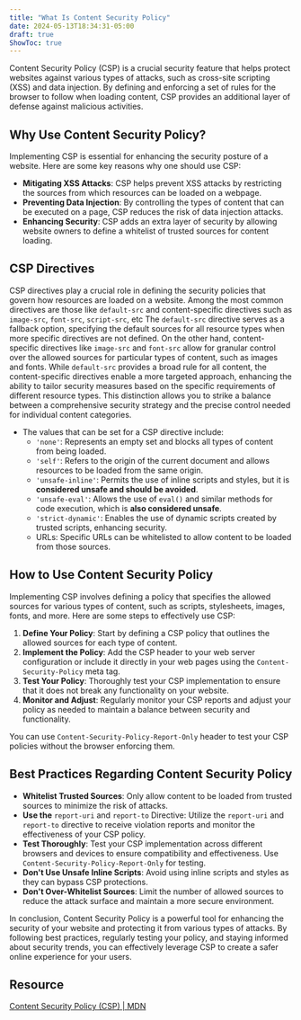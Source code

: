 ```yaml
---
title: "What Is Content Security Policy"
date: 2024-05-13T18:34:31-05:00
draft: true
ShowToc: true
---
```


Content Security Policy (CSP) is a crucial security feature that helps protect websites against various types of attacks, such as cross-site scripting (XSS) and data injection. By defining and enforcing a set of rules for the browser to follow when loading content, CSP provides an additional layer of defense against malicious activities.

## Why Use Content Security Policy?

Implementing CSP is essential for enhancing the security posture of a website. Here are some key reasons why one should use CSP:

- **Mitigating XSS Attacks**: CSP helps prevent XSS attacks by restricting the sources from which resources can be loaded on a webpage.
- **Preventing Data Injection**: By controlling the types of content that can be executed on a page, CSP reduces the risk of data injection attacks.
- **Enhancing Security**: CSP adds an extra layer of security by allowing website owners to define a whitelist of trusted sources for content loading.

## CSP Directives

CSP directives play a crucial role in defining the security policies that govern how resources are loaded on a website. Among the most common directives are those like `default-src` and content-specific directives such as `image-src`, `font-src`, `script-src`, etc The `default-src` directive serves as a fallback option, specifying the default sources for all resource types when more specific directives are not defined. On the other hand, content-specific directives like `image-src` and `font-src` allow for granular control over the allowed sources for particular types of content, such as images and fonts. While `default-src` provides a broad rule for all content, the content-specific directives enable a more targeted approach, enhancing the ability to tailor security measures based on the specific requirements of different resource types. This distinction allows you to strike a balance between a comprehensive security strategy and the precise control needed for individual content categories.

- The values that can be set for a CSP directive include:
  - `'none'`: Represents an empty set and blocks all types of content from being loaded.
  - `'self'`: Refers to the origin of the current document and allows resources to be loaded from the same origin.
  - `'unsafe-inline'`: Permits the use of inline scripts and styles, but it is **considered unsafe and should be avoided**.
  - `'unsafe-eval'`: Allows the use of `eval()` and similar methods for code execution, which is **also considered unsafe**.
  - `'strict-dynamic'`: Enables the use of dynamic scripts created by trusted scripts, enhancing security.
  - URLs: Specific URLs can be whitelisted to allow content to be loaded from those sources.

## How to Use Content Security Policy

Implementing CSP involves defining a policy that specifies the allowed sources for various types of content, such as scripts, stylesheets, images, fonts, and more. Here are some steps to effectively use CSP:

1. **Define Your Policy**: Start by defining a CSP policy that outlines the allowed sources for each type of content.
2. **Implement the Policy**: Add the CSP header to your web server configuration or include it directly in your web pages using the `Content-Security-Policy` meta tag.
3. **Test Your Policy**: Thoroughly test your CSP implementation to ensure that it does not break any functionality on your website.
4. **Monitor and Adjust**: Regularly monitor your CSP reports and adjust your policy as needed to maintain a balance between security and functionality.

You can use `Content-Security-Policy-Report-Only` header to test your CSP policies without the browser enforcing them.

## Best Practices Regarding Content Security Policy

- **Whitelist Trusted Sources**: Only allow content to be loaded from trusted sources to minimize the risk of attacks.
- **Use the** `report-uri` and `report-to` Directive: Utilize the `report-uri` and `report-to` directive to receive violation reports and monitor the effectiveness of your CSP policy.
- **Test Thoroughly**: Test your CSP implementation across different browsers and devices to ensure compatibility and effectiveness. Use `Content-Security-Policy-Report-Only` for testing.
- **Don't Use Unsafe Inline Scripts**: Avoid using inline scripts and styles as they can bypass CSP protections.
- **Don't Over-Whitelist Sources**: Limit the number of allowed sources to reduce the attack surface and maintain a more secure environment.

In conclusion, Content Security Policy is a powerful tool for enhancing the security of your website and protecting it from various types of attacks. By following best practices, regularly testing your policy, and staying informed about security trends, you can effectively leverage CSP to create a safer online experience for your users.

## Resource

[Content Security Policy (CSP) | MDN](https://developer.mozilla.org/en-US/docs/Web/HTTP/CSP)
